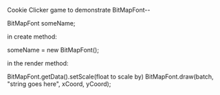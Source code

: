 Cookie Clicker game to demonstrate BitMapFont--


BitMapFont someName;


in create method:

someName = new BitMapFont();


in the render method:

BitMapFont.getData().setScale(float to scale by)
BitMapFont.draw(batch, "string goes here", xCoord, yCoord);



